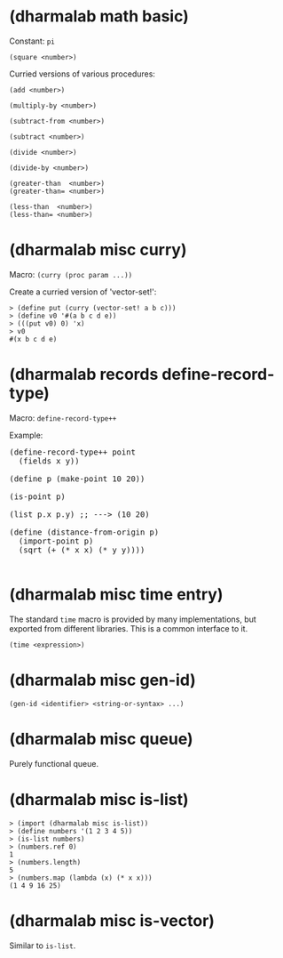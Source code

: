
# (dharmalab math basic) #

Constant: `pi`

    (square <number>)

Curried versions of various procedures:

    (add <number>)

    (multiply-by <number>)

    (subtract-from <number>)

    (subtract <number>)

    (divide <number>)

    (divide-by <number>)

    (greater-than  <number>)
    (greater-than= <number>)

    (less-than  <number>)
    (less-than= <number>)

# (dharmalab misc curry) #

Macro: `(curry (proc param ...))`

Create a curried version of 'vector-set!':

    > (define put (curry (vector-set! a b c)))
    > (define v0 '#(a b c d e))
    > (((put v0) 0) 'x)
    > v0
    #(x b c d e)

# (dharmalab records define-record-type) #

Macro: `define-record-type++`

Example:

<pre>
(define-record-type++ point
  (fields x y))

(define p (make-point 10 20))

(is-point p)

(list p.x p.y) ;; ---> (10 20)

(define (distance-from-origin p)
  (import-point p)
  (sqrt (+ (* x x) (* y y))))

</pre>

# (dharmalab misc time entry) #

The standard `time` macro is provided by many implementations, but
exported from different libraries. This is a common interface to it.

    (time <expression>)

# (dharmalab misc gen-id) #

    (gen-id <identifier> <string-or-syntax> ...)

# (dharmalab misc queue) #

Purely functional queue.

# (dharmalab misc is-list) #

    > (import (dharmalab misc is-list))
    > (define numbers '(1 2 3 4 5))
    > (is-list numbers)
    > (numbers.ref 0)
    1
    > (numbers.length)
    5
    > (numbers.map (lambda (x) (* x x)))
    (1 4 9 16 25)

# (dharmalab misc is-vector) #

Similar to `is-list`.

